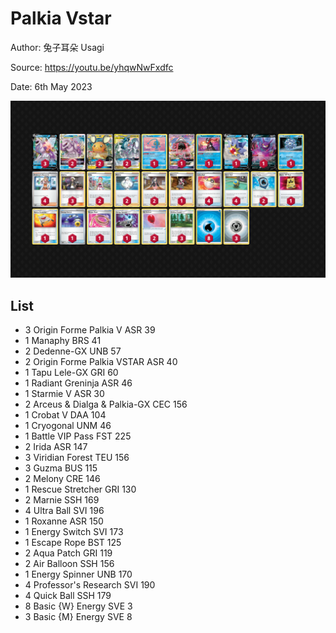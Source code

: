 # Palkia Vstar

Author: 兔子耳朵 Usagi

Source: <https://youtu.be/yhqwNwFxdfc>

Date: 6th May 2023

![decklist](../../images/SVI/Palkia%20Vstar/4-%20Palkia%20Vstar.png)

## List

* 3 Origin Forme Palkia V ASR 39
* 1 Manaphy BRS 41
* 2 Dedenne-GX UNB 57
* 2 Origin Forme Palkia VSTAR ASR 40
* 1 Tapu Lele-GX GRI 60
* 1 Radiant Greninja ASR 46
* 1 Starmie V ASR 30
* 2 Arceus & Dialga & Palkia-GX CEC 156
* 1 Crobat V DAA 104
* 1 Cryogonal UNM 46
* 1 Battle VIP Pass FST 225
* 2 Irida ASR 147
* 3 Viridian Forest TEU 156
* 3 Guzma BUS 115
* 2 Melony CRE 146
* 1 Rescue Stretcher GRI 130
* 2 Marnie SSH 169
* 4 Ultra Ball SVI 196
* 1 Roxanne ASR 150
* 1 Energy Switch SVI 173
* 1 Escape Rope BST 125
* 2 Aqua Patch GRI 119
* 2 Air Balloon SSH 156
* 1 Energy Spinner UNB 170
* 4 Professor's Research SVI 190
* 4 Quick Ball SSH 179
* 8 Basic {W} Energy SVE 3
* 3 Basic {M} Energy SVE 8
